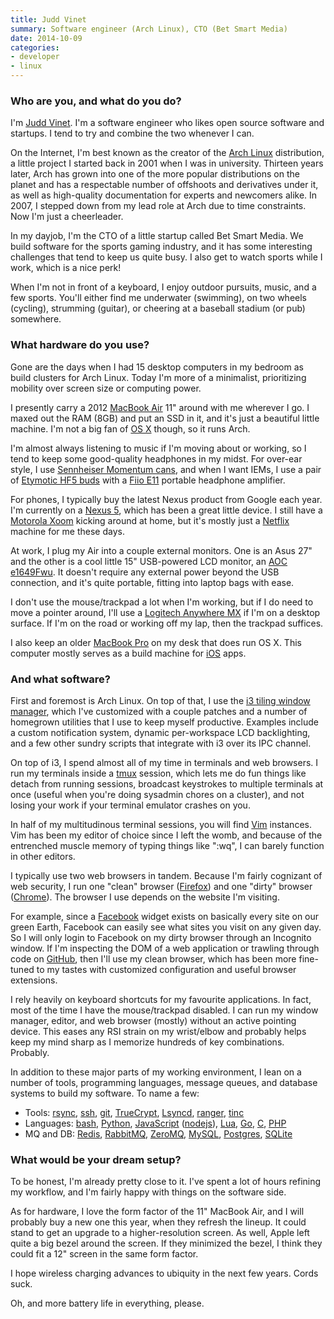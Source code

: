 ```yaml
---
title: Judd Vinet
summary: Software engineer (Arch Linux), CTO (Bet Smart Media)
date: 2014-10-09
categories:
- developer
- linux
---
```


### Who are you, and what do you do?

I'm [Judd Vinet](http://www.zeroflux.org "Judd's website."). I'm a software engineer who likes open source software and startups. I tend to try and combine the two whenever I can.

On the Internet, I'm best known as the creator of the [Arch Linux][arch-linux] distribution, a little project I started back in 2001 when I was in university. Thirteen years later, Arch has grown into one of the more popular distributions on the planet and has a respectable number of offshoots and derivatives under it, as well as high-quality documentation for experts and newcomers alike. In 2007, I stepped down from my lead role at Arch due to time constraints. Now I'm just a cheerleader.

In my dayjob, I'm the CTO of a little startup called Bet Smart Media. We build software for the sports gaming industry, and it has some interesting challenges that tend to keep us quite busy. I also get to watch sports while I work, which is a nice perk!

When I'm not in front of a keyboard, I enjoy outdoor pursuits, music, and a few sports. You'll either find me underwater (swimming), on two wheels (cycling), strumming (guitar), or cheering at a baseball stadium (or pub) somewhere.

### What hardware do you use?

Gone are the days when I had 15 desktop computers in my bedroom as build clusters for Arch Linux. Today I'm more of a minimalist, prioritizing mobility over screen size or computing power.

I presently carry a 2012 [MacBook Air][macbook-air] 11" around with me wherever I go. I maxed out the RAM (8GB) and put an SSD in it, and it's just a beautiful little machine. I'm not a big fan of [OS X][macos] though, so it runs Arch.

I'm almost always listening to music if I'm moving about or working, so I tend to keep some good-quality headphones in my midst. For over-ear style, I use [Sennheiser Momentum cans][momentum], and when I want IEMs, I use a pair of [Etymotic HF5 buds][hf5] with a [Fiio E11][e11] portable headphone amplifier.

For phones, I typically buy the latest Nexus product from Google each year. I'm currently on a [Nexus 5][nexus-5], which has been a great little device. I still have a [Motorola Xoom][xoom] kicking around at home, but it's mostly just a [Netflix][] machine for me these days.

At work, I plug my Air into a couple external monitors. One is an Asus 27" and the other is a cool little 15" USB-powered LCD monitor, an [AOC e1649Fwu][e1649fwu]. It doesn't require any external power beyond the USB connection, and it's quite portable, fitting into laptop bags with ease.

I don't use the mouse/trackpad a lot when I'm working, but if I do need to move a pointer around, I'll use a [Logitech Anywhere MX][anywhere-mouse-mx] if I'm on a desktop surface. If I'm on the road or working off my lap, then the trackpad suffices.

I also keep an older [MacBook Pro][macbook-pro] on my desk that does run OS X. This computer mostly serves as a build machine for [iOS][] apps.

### And what software?

First and foremost is Arch Linux. On top of that, I use the [i3 tiling window manager][i3], which I've customized with a couple patches and a number of homegrown utilities that I use to keep myself productive. Examples include a custom notification system, dynamic per-workspace LCD backlighting, and a few other sundry scripts that integrate with i3 over its IPC channel.

On top of i3, I spend almost all of my time in terminals and web browsers. I run my terminals inside a [tmux][] session, which lets me do fun things like detach from running sessions, broadcast keystrokes to multiple terminals at once (useful when you're doing sysadmin chores on a cluster), and not losing your work if your terminal emulator crashes on you.

In half of my multitudinous terminal sessions, you will find [Vim][] instances. Vim has been my editor of choice since I left the womb, and because of the entrenched muscle memory of typing things like ":wq", I can barely function in other editors.

I typically use two web browsers in tandem. Because I'm fairly cognizant of web security, I run one "clean" browser ([Firefox][]) and one "dirty" browser ([Chrome][]). The browser I use depends on the website I'm visiting.

For example, since a [Facebook][] widget exists on basically every site on our green Earth, Facebook can easily see what sites you visit on any given day. So I will only login to Facebook on my dirty browser through an Incognito window. If I'm inspecting the DOM of a web application or trawling through code on [GitHub][], then I'll use my clean browser, which has been more fine-tuned to my tastes with customized configuration and useful browser extensions.

I rely heavily on keyboard shortcuts for my favourite applications. In fact, most of the time I have the mouse/trackpad disabled. I can run my window manager, editor, and web browser (mostly) without an active pointing device. This eases any RSI strain on my wrist/elbow and probably helps keep my mind sharp as I memorize hundreds of key combinations. Probably.

In addition to these major parts of my working environment, I lean on a number of tools, programming languages, message queues, and database systems to build my software. To name a few:

- Tools: [rsync][], [ssh][], [git][], [TrueCrypt][], [Lsyncd][], [ranger][], [tinc][]
- Languages: [bash][], [Python][], [JavaScript][] ([nodejs][node.js]), [Lua][], [Go][], [C][], [PHP][]
- MQ and DB: [Redis][], [RabbitMQ][], [ZeroMQ][], [MySQL][], [Postgres][postgresql], [SQLite][]

### What would be your dream setup?

To be honest, I'm already pretty close to it. I've spent a lot of hours refining my workflow, and I'm fairly happy with things on the software side.

As for hardware, I love the form factor of the 11" MacBook Air, and I will probably buy a new one this year, when they refresh the lineup. It could stand to get an upgrade to a higher-resolution screen. As well, Apple left quite a big bezel around the screen. If they minimized the bezel, I think they could fit a 12" screen in the same form factor.

I hope wireless charging advances to ubiquity in the next few years. Cords suck.

Oh, and more battery life in everything, please.

[anywhere-mouse-mx]: http://web.archive.org/web/20190506070808/https://support.logitech.com/en_us/product/anywhere-mouse-mx "A compact wireless mouse."
[arch-linux]: https://archlinux.org/ "A Linux distro."
[bash]: http://www.gnu.org/software/bash/ "A terminal shell."
[c]: https://en.wikipedia.org/wiki/C_(programming_language) "A compiled programming language."
[chrome]: https://www.google.com/intl/en/chrome/ "A WebKit-based browser, where each tab runs in its own thread."
[e11]: http://web.archive.org/web/20220412004459/http://www.amazon.com/FiiO-E11-Portable-Headphone-Amplifier/dp/B0053KWDES "A portable headphone amplifier."
[e1649fwu]: https://us.aoc.com/en-US/monitor_displays/e1649fwu "A portable USB-powered display."
[facebook]: https://www.facebook.com/ "A social networking site."
[firefox]: https://www.mozilla.org/en-US/firefox/new/ "A cross-platform open-source web browser."
[git]: https://git-scm.com/ "A version control system."
[github]: https://github.com/ "A Git code repository service."
[go]: https://go.dev/ "A compiled programming language."
[hf5]: http://web.archive.org/web/20190310190354/http://www.etymotic.com:80/ephp/hf5.html "High-fidelity in-ear headphones."
[i3]: https://i3wm.org/ "An X window manager."
[ios]: https://www.apple.com/ios/ "A mobile operating system."
[javascript]: https://en.wikipedia.org/wiki/JavaScript "An interpreted scripting language."
[lsyncd]: https://github.com/lsyncd/lsyncd "A tool for mirroring file changes."
[lua]: http://www.lua.org/ "An interpreted scripting language."
[macbook-air]: https://www.apple.com/macbook-air/ "A very thin laptop."
[macbook-pro]: https://www.apple.com/macbook-pro/ "A laptop."
[macos]: https://en.wikipedia.org/wiki/MacOS "An operating system for Mac hardware."
[momentum]: https://www.sennheiser-hearing.com/en-US/p/momentum-2/ "Over-the-ear headphones."
[mysql]: https://www.mysql.com/ "A relational database server."
[netflix]: http://web.archive.org/web/20221226033709/https://www.netflix.com/ "A movie rental and streaming service."
[nexus-5]: http://web.archive.org/web/20150928131701/http://www.google.com:80/nexus/5/ "An Android smartphone."
[node.js]: https://nodejs.org/en "A Javascript application platform."
[php]: https://www.php.net/ "An interpreted scripting language."
[postgresql]: https://www.postgresql.org/ "A relational database server."
[python]: https://www.python.org/ "An interpreted scripting language."
[rabbitmq]: https://www.rabbitmq.com/ "A messaging queue system."
[ranger]: http://www.nongnu.org/ranger/ "A command-line file browser."
[redis]: https://redis.io/ "A key-value data store and more."
[rsync]: https://rsync.samba.org/ "An open-source file transfer/syncing tool."
[sqlite]: http://web.archive.org/web/20230815162335/https://www.sqlite.org/index.html "A self-contained database engine."
[ssh]: https://en.wikipedia.org/wiki/Secure_Shell "A command-line tool for secure remote connections."
[tinc]: http://tinc-vpn.org/ "VPN software."
[tmux]: https://sourceforge.net/projects/tmux.mirror/ "A terminal multiplexer, similar to screen."
[truecrypt]: https://truecrypt.sourceforge.net/ "Encryption software."
[vim]: https://www.vim.org/ "A command-line text editor."
[xoom]: https://en.wikipedia.org/wiki/Motorola_Xoom "An Android-based tablet."
[zeromq]: https://zeromq.org/ "A messaging library for developers."
